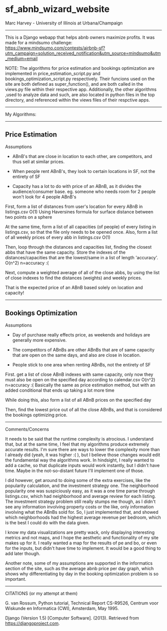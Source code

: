 # sf_abnb_wizard_website

Marc Harvey - University of Illinois at Urbana/Champaign

---------------------------------------------------------------------------------------------------------------------------------------

This is a Django webapp that helps abnb owners maximize profits. It was made for a mindsumo challenge: https://www.mindsumo.com/contests/airbnb-sf?utm_campaign=solution_received_notification&utm_source=mindsumo&utm_medium=email

NOTE: The algorithms for price estimation and bookings optimization are implemented in price_estimation_script.py and bookings_optimization_script.py respectively. Their funcions used on the site are both defined as super_function(), and are both called in the views.py file within their respective app. Additionally, the other algorithms ,used to analyze data and such, are also located in python files in the top directory, and referenced within the views files of their respctive apps.

---------------------------------------------------------------------------------------------------------------------------------------

My Algorithms:


----------------
Price Estimation
----------------
Assumptions

- ABnB's that are close in location to each other, are competitors, and thus sell at similar prices.

- When people rent ABnB's, they look to certain locations in SF, not the entirety of SF

- Capacity has a lot to do with price of an ABnB, as it divides the audience/consumer base. eg. someone who needs room for 2 people won't look for 4 people ABnB's

First, form a list of distances from user's location for every ABnB in listings.csv O(1)
    Using Haversines formula for surface distance between two points on a sphere
    
At the same time, form a list of all capacities (of people) of every listing in listings.csv, so that the file only needs to be opened once. Also, form a list of all weekly prices of every abb in listings.csv O(1)

Then, loop through the distances and capacities list, finding the closest abbs that have the same capacity.  Store the indexes of the distances/capacities that are the lowest/same in a list of length 'accuracy'. O(n^2) n=accuracy :(
    
Next,  compute a weighted average of all of the close abbs, by using the list of close indexes to find the distances (weights) and weekly prices.
    
That is the expected price of an ABnB based solely on location and capacity!


---------------------
Bookings Optimization
---------------------
Assumptions

- Day of purchase really effects price, as weekends and holidays are generally more expensive.

- The competitors of ABnBs are other ABnBs that are of same capacity that are open on the same days, and also are close in location.

- People stick to one area when renting ABnBs, not the entirety of SF

First. get a list of close ABnB indexes with same capacity, only now they must also be open on the specified day according to calendar.csv O(n^2) n=accuracy :(  Basically the same as price estimation method, but with an added conditional that ends up taking a lot more time

While doing this, also form a list of all ABnB prices on the specified day

Then, find the lowest price out of all the close ABnBs, and that is considered the bookings optimizing price.

---------------------------------------------------------------------------------------------------------------------------------------

Comments/Concerns

It needs to be said that the runtime complexity is atrocious. I understand that, but at the same time, I feel that my algorithms produce extremely accurate results. I'm sure there are ways to lower the complexity more than I already did (yeah, it was higher :( ), but I believe those changes would edit the fundamental way the algorithms work. In hindsight, I really wanted to add a cache, so that duplicate inputs would work instantly, but I didn't have time. Maybe in the not-so-distant future I'll implement one of those. 

I did however,  get around to doing some of the extra exercises, like the popularity calculation, and the investment strategy one. The neighborhood popularity one was suspiciously easy, as it was a one time parse through listings.csv, which had neighborhood and average review for each listing. The investment strategy problem still really stumps me though, as I didn't see any information involving property costs or the like, only information involving what the ABnBs sold for. So, I just implemented that, and showed which neighborhoods had the highest average revenue per bedroom, which is the best I could do with the data given.


I know my data visualizations are pretty wack, only displaying interesting metrics and not maps, and I hope the aesthetic and functionality of my site makes up for it. I really wanted a map for the results of pe and bo, or even for the inputs, but didn't have time to implement. It would be a good thing to add later though.

Another note, some of my assumptions are supported in the informatics section of the site, such as the average abnb price per day graph, which shows why differentiating by day in the booking optimization problem is so important.

---------------------------------------------------------------------------------------------------------------------------------------

CITATIONS (or my attempt at them)

G. van Rossum, Python tutorial, Technical Report CS-R9526, Centrum voor Wiskunde en Informatica (CWI), Amsterdam, May 1995.

Django (Version 1.5) [Computer Software]. (2013). Retrieved from https://djangoproject.com.


